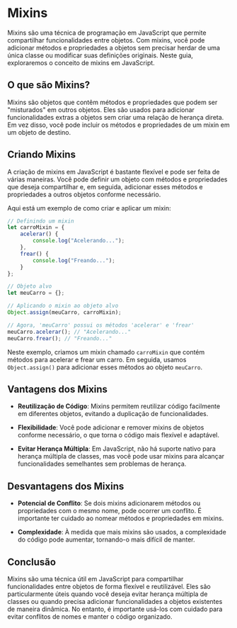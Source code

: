 # Mixins 
Mixins são uma técnica de programação em JavaScript que permite compartilhar funcionalidades entre objetos. Com mixins, você pode adicionar métodos e propriedades a objetos sem precisar herdar de uma única classe ou modificar suas definições originais. Neste guia, exploraremos o conceito de mixins em JavaScript.

## O que são Mixins?
Mixins são objetos que contêm métodos e propriedades que podem ser "misturados" em outros objetos. Eles são usados para adicionar funcionalidades extras a objetos sem criar uma relação de herança direta. Em vez disso, você pode incluir os métodos e propriedades de um mixin em um objeto de destino.

## Criando Mixins
A criação de mixins em JavaScript é bastante flexível e pode ser feita de várias maneiras. Você pode definir um objeto com métodos e propriedades que deseja compartilhar e, em seguida, adicionar esses métodos e propriedades a outros objetos conforme necessário.

Aqui está um exemplo de como criar e aplicar um mixin:

```javascript
// Definindo um mixin
let carroMixin = {
    acelerar() {
        console.log("Acelerando...");
    },
    frear() {
        console.log("Freando...");
    }
};

// Objeto alvo
let meuCarro = {};

// Aplicando o mixin ao objeto alvo
Object.assign(meuCarro, carroMixin);

// Agora, 'meuCarro' possui os métodos 'acelerar' e 'frear'
meuCarro.acelerar(); // "Acelerando..."
meuCarro.frear(); // "Freando..."
```

Neste exemplo, criamos um mixin chamado `carroMixin` que contém métodos para acelerar e frear um carro. Em seguida, usamos `Object.assign()` para adicionar esses métodos ao objeto `meuCarro`.

## Vantagens dos Mixins
- **Reutilização de Código**: Mixins permitem reutilizar código facilmente em diferentes objetos, evitando a duplicação de funcionalidades.

- **Flexibilidade**: Você pode adicionar e remover mixins de objetos conforme necessário, o que torna o código mais flexível e adaptável.

- **Evitar Herança Múltipla**: Em JavaScript, não há suporte nativo para herança múltipla de classes, mas você pode usar mixins para alcançar funcionalidades semelhantes sem problemas de herança.

## Desvantagens dos Mixins
- **Potencial de Conflito**: Se dois mixins adicionarem métodos ou propriedades com o mesmo nome, pode ocorrer um conflito. É importante ter cuidado ao nomear métodos e propriedades em mixins.

- **Complexidade**: À medida que mais mixins são usados, a complexidade do código pode aumentar, tornando-o mais difícil de manter.

## Conclusão
Mixins são uma técnica útil em JavaScript para compartilhar funcionalidades entre objetos de forma flexível e reutilizável. Eles são particularmente úteis quando você deseja evitar herança múltipla de classes ou quando precisa adicionar funcionalidades a objetos existentes de maneira dinâmica. No entanto, é importante usá-los com cuidado para evitar conflitos de nomes e manter o código organizado.